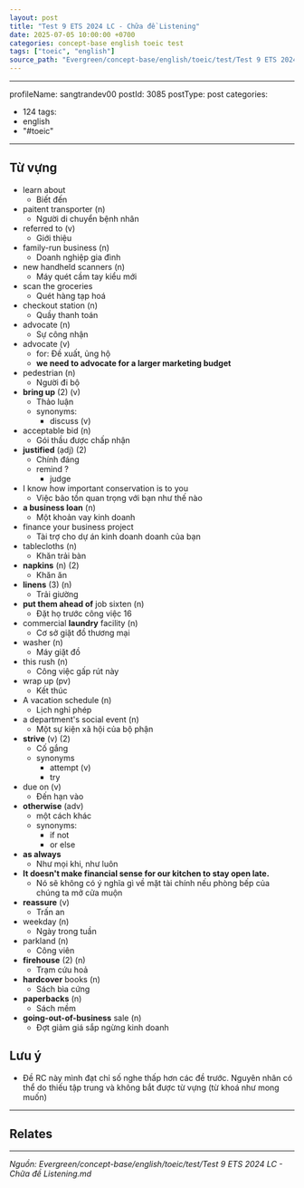 ```yaml
---
layout: post
title: "Test 9 ETS 2024 LC - Chữa đề Listening"
date: 2025-07-05 10:00:00 +0700
categories: concept-base english toeic test
tags: ["toeic", "english"]
source_path: "Evergreen/concept-base/english/toeic/test/Test 9 ETS 2024 LC - Chữa đề Listening.md"
---
```

---
profileName: sangtrandev00
postId: 3085
postType: post
categories:
  - 124
tags:
  - english
  - "#toeic"
---
## Từ vựng


- learn about 
	- Biết đến
- paitent transporter (n)
	- Người di chuyển bệnh nhân
- referred to (v)
	- Giới thiệu
- family-run business (n)
	- Doanh nghiệp gia đình
- new handheld scanners (n)
	- Máy quét cầm tay kiểu mới
- scan the groceries
	- Quét hàng tạp hoá
- checkout station (n)
	- Quầy thanh toán
- advocate (n)
	- Sự công nhận
- advocate (v)
	- for: Đề xuất, ủng hộ 
	- **we need to advocate for a larger marketing budget**
- pedestrian (n)
	- Người đi bộ
- **bring up** (2) (v)
	- Thảo luận
	- synonyms:
		- discuss (v)
- acceptable bid (n)
	- Gói thầu được chấp nhận
- **justified** (ạdj) (2)
	- Chính đáng
	- remind ?
		- judge
- I know how important conservation is to you
	- Việc bảo tồn quan trọng với bạn như thế nào
- **a business loan** (n)
	- Một khoản vay kinh doanh
- finance your business project 
	- Tài trợ cho dự án kinh doanh doanh của bạn
- tablecloths (n)
	- Khăn trải bàn
- **napkins** (n) (2)
	- Khăn ăn
- **linens** (3) (n)
	- Trải giường
- **put them ahead of** job sixten (n)
	- Đặt họ trước công việc 16
-  commercial **laundry** facility (n)
	- Cơ sở giặt đồ thương mại
- washer (n)
	- Máy giặt đồ
- this rush (n)
	- Công việc gấp rút này
- wrap up (pv)
	- Kết thúc
- A vacation schedule (n)
	- Lịch nghỉ phép
- a department's social event (n)
	- Một sự kiện xã hội của bộ phận
- **strive** (v) (2)
	- Cố gắng
	- synonyms
		- attempt (v)
		- try
- due on (v)
	- Đến hạn vào
- **otherwise** (adv)
	- một cách khác
	- synonyms:
		- if not
		- or else
- **as always** 
	- Như mọi khi, như luôn
- **It doesn't make financial sense for our kitchen to stay open late.**
	- Nó sẽ không có ý nghĩa gì về mặt tài chính nếu phòng bếp của chúng ta mở cửa muộn
- **reassure** (v)
	- Trấn an
- weekday (n)
	- Ngày trong tuần
- parkland (n)
	- Công viên
- **firehouse** (2) (n)
	- Trạm cứu hoả
- **hardcover** books (n)
	- Sách bìa cứng
- **paperbacks** (n)
	- Sách mềm
- **going-out-of-business** sale (n)
	- Đợt giảm giá sắp ngừng kinh doanh


## Lưu ý

- Đề RC này mình đạt chỉ số nghe thấp hơn các đề trước. Nguyên nhân có thể do thiếu tập trung và không bắt được từ vựng (từ khoá như mong muốn)

---
## Relates

---
*Nguồn: Evergreen/concept-base/english/toeic/test/Test 9 ETS 2024 LC - Chữa đề Listening.md*